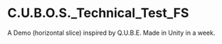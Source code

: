 # C.U.B.O.S._Technical_Test_FS
A Demo (horizontal slice) inspired by Q.U.B.E. Made in Unity in a week.
